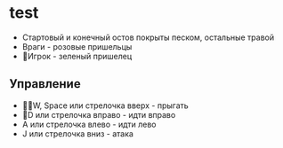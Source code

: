 # test

- Стартовый и конечный остов покрыты песком, остальные травой
- Враги - розовые пришельцы
- Игрок - зеленый пришелец

## Управление
- W, Space или стрелочка вверх - прыгать
- D или стрелочка вправо - идти вправо
- A или стрелочка влево - идти лево
- J или стрелочка вниз - атака
